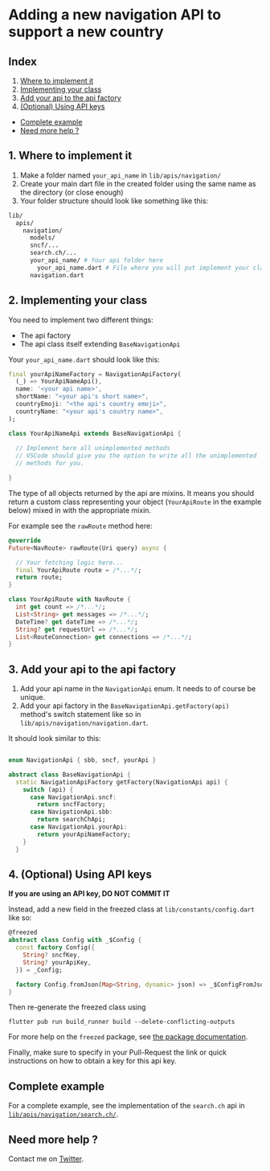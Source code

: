# Adding a new navigation API to support a new country

## Index

1. [Where to implement it](#1-where-to-implement-it)
2. [Implementing your class](#2-implementing-your-class)
3. [Add your api to the api factory](#3-add-your-api-to-the-api-factory)
4. [(Optional) Using API keys ](#4-(optional)-using-API-keys )
- [Complete example](#complete-example)
- [Need more help ?](#need-more-help-?)

## 1. Where to implement it
  1. Make a folder named `your_api_name` in `lib/apis/navigation/`
  2. Create your main dart file in the created folder using the same name as the directory (or close enough)
  3. Your folder structure should look like something like this: 

  ```bash
  lib/
    apis/
      navigation/
        models/
        sncf/...
        search.ch/...
        your_api_name/ # Your api folder here
          your_api_name.dart # File where you will put implement your class
        navigation.dart
  ```
## 2. Implementing your class

You need to implement two different things:

- The api factory
- The api class itself extending `BaseNavigationApi`

Your `your_api_name.dart` should look like this:

```dart
final yourApiNameFactory = NavigationApiFactory(
  (_) => YourApiNameApi(),
  name: '<your api name>',
  shortName: "<your api's short name>",
  countryEmoji: "<the api's country emoji>",
  countryName: "<your api's country name>",
);

class YourApiNameApi extends BaseNavigationApi {
  
  // Implement here all unimplemented methods
  // VSCode should give you the option to write all the unimplemented
  // methods for you.

}
```

The type of all objects returned by the api are mixins. It means you should return a custom class representing your object (`YourApiRoute` in the example below) mixed in with the appropriate mixin.

For example see the `rawRoute` method here: 

```dart
@override
Future<NavRoute> rawRoute(Uri query) async {

  // Your fetching logic here...
  final YourApiRoute route = /*...*/;
  return route;
}

class YourApiRoute with NavRoute {
  int get count => /*...*/;
  List<String> get messages => /*...*/;
  DateTime? get dateTime => /*...*/;
  String? get requestUrl => /*...*/;
  List<RouteConnection> get connections => /*...*/;
}
```

## 3. Add your api to the api factory
1. Add your api name in the `NavigationApi` enum. It needs to of course be unique.
2. Add your api factory in the `BaseNavigationApi.getFactory(api)` method's switch statement like so in `lib/apis/navigation/navigation.dart`.

It should look similar to this:

```dart

enum NavigationApi { sbb, sncf, yourApi }

abstract class BaseNavigationApi {
  static NavigationApiFactory getFactory(NavigationApi api) {
    switch (api) {
      case NavigationApi.sncf:
        return sncfFactory;
      case NavigationApi.sbb:
        return searchChApi;
      case NavigationApi.yourApi:
        return yourApiNameFactory;
    }
  }

```

## 4. (Optional) Using API keys 

**If you are using an API key, DO NOT COMMIT IT**

Instead, add a new field in the freezed class at `lib/constants/config.dart` like so: 
```dart
@freezed
abstract class Config with _$Config {
  const factory Config({
    String? sncfKey,
    String? yourApiKey,
  }) = _Config;

  factory Config.fromJson(Map<String, dynamic> json) => _$ConfigFromJson(json);
}
```
Then re-generate the freezed class using 
```
flutter pub run build_runner build --delete-conflicting-outputs
```
For more help on the `freezed` package, see [the package documentation](https://pub.dev/packages/freezed).

Finally, make sure to specify in your Pull-Request the link or quick instructions on how to obtain a key for this api key.

## Complete example
For a complete example, see the implementation of the `search.ch` api in [`lib/apis/navigation/search.ch/`](../lib/apis/navigation/search.ch/).

## Need more help ?
Contact me on [Twitter](https://twitter.com/gaetschwartz).

